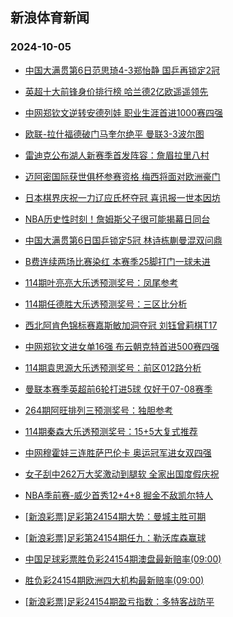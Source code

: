 ## 新浪体育新闻 
### 2024-10-05

+ [中国大满贯第6日范思琦4-3郑怡静 国乒再锁定2冠](https://sports.sina.com.cn/others/pingpang/2024-10-04/doc-incrkmyy3916559.shtml)

+ [英超十大前锋身价排行榜 哈兰德2亿欧遥遥领先](https://sports.sina.com.cn/g/pl/2024-10-04/doc-incrkmyt1308559.shtml)

+ [中网郑钦文逆转安德列娃 职业生涯首进1000赛四强](https://sports.sina.com.cn/tennis/china/2024-10-04/doc-incrmawn7768981.shtml)

+ [欧联-拉什福德破门马奎尔绝平 曼联3-3波尔图](https://sports.sina.com.cn/g/pl/2024-10-04/doc-incrizkx1493001.shtml)

+ [雷迪克公布湖人新赛季首发阵容：詹眉拉里八村](https://sports.sina.com.cn/basketball/nba/2024-10-04/doc-incrkshw3832464.shtml)

+ [迈阿密国际获世俱杯参赛资格 梅西将面对欧洲豪门](https://sports.sina.com.cn/global/others/2024-10-04/doc-incrkmyt1302912.shtml)

+ [日本棋界庆祝一力辽应氏杯夺冠 喜讯报一世本因坊](https://sports.sina.com.cn/go/2024-10-04/doc-incrizkx1518123.shtml)

+ [NBA历史性时刻！詹姆斯父子很可能揭幕日同台](https://sports.sina.com.cn/basketball/nba/2024-10-04/doc-incrkshs7980697.shtml)

+ [中国大满贯第6日国乒锁定5冠 林诗栋蒯曼混双问鼎](https://sports.sina.com.cn/others/pingpang/2024-10-04/doc-incrmawq6925363.shtml)

+ [B费连续两场比赛染红 本赛季25脚打门一球未进](https://sports.sina.com.cn/g/pl/2024-10-04/doc-incrkmyw7137661.shtml)

+ [114期叶亮亮大乐透预测奖号：凤尾参考](https://sports.sina.com.cn/l/2024-09-30/doc-incqwyyy2929118.shtml)

+ [114期任德胜大乐透预测奖号：三区比分析](https://sports.sina.com.cn/l/2024-09-30/doc-incqwyyw5176597.shtml)

+ [西北阿肯色锦标赛嘉斯敏加洞夺冠 刘钰曾莉棋T17](https://sports.sina.com.cn/golf/lpga/2024-09-30/doc-incqwuta2997820.shtml)

+ [中网郑钦文进女单16强 布云朝克特首进500赛四强](https://sports.sina.com.cn/tennis/china/2024-09-30/doc-incqyanh8076328.shtml)

+ [114期袁思源大乐透预测奖号：前区012路分析](https://sports.sina.com.cn/l/2024-09-30/doc-incqwyyy2926993.shtml)

+ [曼联本赛季英超前6轮打进5球 仅好于07-08赛季](https://sports.sina.com.cn/g/pl/2024-09-30/doc-incqxrws2853431.shtml)

+ [264期阿旺排列三预测奖号：独胆参考](https://sports.sina.com.cn/l/2024-09-30/doc-incqwyyu8412542.shtml)

+ [114期秦森大乐透预测奖号：15+5大复式推荐](https://sports.sina.com.cn/l/2024-09-30/doc-incqwyyz9701446.shtml)

+ [中网穆霍娃三连胜萨巴伦卡 奥运冠军进女双四强](https://sports.sina.com.cn/tennis/wta/2024-10-04/doc-incrmiek7664213.shtml)

+ [女子刮中262万大奖激动到腿软 全家出国度假庆祝](https://sports.sina.com.cn/l/2024-10-05/doc-incrmyah3437074.shtml)

+ [NBA季前赛-威少首秀12+4+8 掘金不敌凯尔特人](https://sports.sina.com.cn/basketball/nba/2024-10-05/doc-incrneke3327432.shtml)

+ [[新浪彩票]足彩第24154期大势：曼城主胜可期](https://sports.sina.com.cn/l/2024-10-05/doc-incrneka6552538.shtml)

+ [[新浪彩票]足彩第24154期任九：勒沃库森赢球](https://sports.sina.com.cn/l/2024-10-05/doc-incrneka6553343.shtml)

+ [中国足球彩票胜负彩24154期澳盘最新赔率(09:00)](https://sports.sina.com.cn/l/2024-10-05/doc-incrneka6540433.shtml)

+ [胜负彩24154期欧洲四大机构最新赔率(09:00)](https://sports.sina.com.cn/l/2024-10-05/doc-incrneka6540762.shtml)

+ [[新浪彩票]足彩24154期盈亏指数：多特客战防平](https://sports.sina.com.cn/l/2024-10-05/doc-incrneka6554422.shtml)


